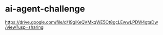 # ai-agent-challenge
https://drive.google.com/file/d/19giKeQVMkqWE5Ot8gcLEwwLPDW4gtaDw/view?usp=sharing 
